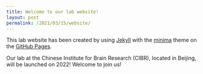 ```yaml
---
title: Welcome to our lab website!
layout: post
permalink: /2021/03/15/website/
---
```


This lab website has been created by using [Jekyll](https://jekyllrb.com/) with the [minima](https://github.com/jekyll/minima) theme on the [GitHub Pages](https://pages.github.com/).

Our lab at the Chinese Institute for Brain Research (CIBR), located in Beijing, will be launched on 2022! Welcome to join us!
